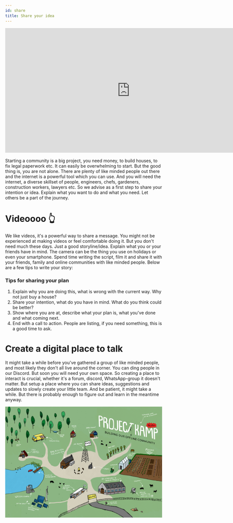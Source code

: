 ```yaml
---
id: share
title: Share your idea
---
```

<div class="videocontainer">
  <iframe width="800" height="400" src="https://www.youtube.com/embed/R-qZBVlsq0Y" frameborder="0" allow="accelerometer; autoplay; encrypted-media; gyroscope; picture-in-picture" allowfullscreen></iframe>
</div>

Starting a community is a big project, you need money, to build houses, to fix legal paperwork etc. It can easily be overwhelming to start. But the good thing is, you are not alone. There are plenty of like minded people out there and the internet is a powerful tool which you can use. And you will need the internet, a diverse skillset of people, engineers, chefs, gardeners, construction workers, lawyers etc. So we advise as a first step to share your intention or idea. Explain what you want to do and what you need. Let others be a part of the journey.

# Videoooo 👆

We like videos, it's a powerful way to share a message. You might not be experienced at making videos or feel comfortable doing it. But you don't need much these days. Just a good storyline/idea. Explain what you or your friends have in mind. The camera can be the thing you use on holidays or even your smartphone. Spend time writing the script, film it and share it with your friends, family and online communities with like minded people. Below are a few tips to write your story:

### Tips for sharing your plan
1. Explain why you are doing this, what is wrong with the current way. Why not just buy a house?
2. Share your intention, what do you have in mind. What do you think could be better?
3. Show where you are at, describe what your plan is, what you've done and what coming next.
4. End with a call to action. People are listing, if you need something, this is a good time to ask.


# Create a digital place to talk
It might take a while before you've gathered a group of like minded people, and most likely they don't all live around the corner. You can ding people in our Discord. But soon you will need your own space. So creating a place to interact is crucial, whether it's a forum, discord, WhatsApp-group it doesn't matter. But setup a place where you can share ideas, suggestions and updates to slowly create your little team. And be patient, it might take a while. But there is probably enough to figure out and learn in the meantime anyway.

<img src="../assets/land/share-plan.jpg"/>
